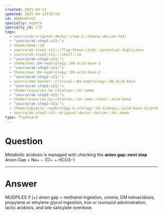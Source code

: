 ```yaml
---
created: 2025-04-13
updated: 2025-04-13T10:53
id: A6&R>mFvV2
specialty: nephro
specialty_id: 175
tags:
  - source/ak-original-decks::step-2::cheesy-dorian-(m3)
  - "source/ak-step1-v11:": 
  - theme/nbme::29
  - source/ak-step2-v11::!flag-these-cards::potential-duplicates
  - source/ak-step2-v11::!shelf::im
  - "source/ak-step2-v11:": 
  - theme/ome::04-nephrology::08-acid-base-1
  - "source/ak-step2-v11:": 
  - theme/ome::04-nephrology::09-acid-base-2
  - "source/ak-step2-v11:": 
  - source/ome-banner::clinical::04-nephrology::08-acid-base
  - "source/ak-step2-v11:": 
  - theme/resources-by-rotation::im::emma
  - "source/ak-step2-v11:": 
  - theme/resources-by-rotation::im::ome::renal::acid-base
  - "source/ak-step2-v11:": 
  - theme/subjects::nephrology-&-urology::01-kidneys::acid-base-disorders::metabolic-acidosis
  - source/ak-step2-v11::original-decks::dorian::im::emma
type: flashcard
---
```


# Question
Metabolic acidosis is managed with checking the **anion gap::next step**  Anion Gap = Na+ − (Cl− + HCO3−​)

---

# Answer
MUDPILES if (+) anion gap = methanol ingestion, uremia, DM ketoacidosis, propylene or ethylene glycol ingestion, iron or isoniazid administration, lactic acidosis, and late salicylate overdose.
